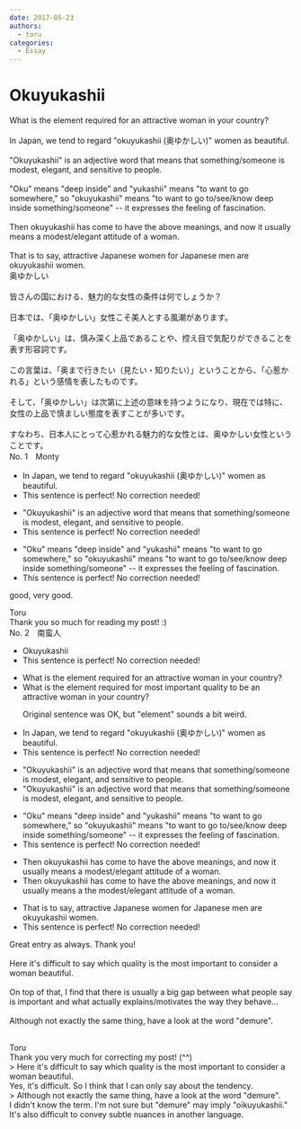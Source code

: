 ```yaml
---
date: 2017-05-23
authors:
  - toru
categories:
  - Essay
---
```


<h1 id="subject_show">Okuyukashii</h1>
<div class="date" hidden>May 23, 2017 01:04</div>
<div id="post"><div id="body_show_ori">
What is the element required for an attractive woman in your country?<br/><br/>In Japan, we tend to regard "okuyukashii (奥ゆかしい)" women as beautiful.<br/><br/>"Okuyukashii" is an adjective word that means that something/someone is modest, elegant, and sensitive to people.<br/><br/>"Oku" means "deep inside" and "yukashii" means "to want to go somewhere," so "okuyukashii" means "to want to go to/see/know deep inside something/someone" -- it expresses the feeling of fascination.<br/><br/>Then okuyukashii has come to have the above meanings, and now it usually means a modest/elegant attitude of a woman.<br/><br/>That is to say, attractive Japanese women for Japanese men are okuyukashii women.
</div></div>

<!-- more -->

<div id="post_ja"><div id="body_show_mo">
奥ゆかしい<br/><br/>皆さんの国における、魅力的な女性の条件は何でしょうか？<br/><br/>日本では、「奥ゆかしい」女性こそ美人とする風潮があります。<br/><br/>「奥ゆかしい」は、慎み深く上品であることや、控え目で気配りができることを表す形容詞です。<br/><br/>この言葉は、「奥まで行きたい（見たい・知りたい）」ということから、「心惹かれる」という感情を表したものです。<br/><br/>そして、「奥ゆかしい」は次第に上述の意味を持つようになり、現在では特に、女性の上品で慎ましい態度を表すことが多いです。<br/><br/>すなわち、日本人にとって心惹かれる魅力的な女性とは、奥ゆかしい女性ということです。
</div></div>
<div id="block"><div class="first_name"> No. 1　<span class="just_name">Monty</span></div><div id="block2">
<ul class="correction_field">
<li class="incorrect">In Japan, we tend to regard "okuyukashii (奥ゆかしい)" women as beautiful.</li>
<li class="corrected perfect">This sentence is perfect! No correction needed!</li>
</ul>
<ul class="correction_field">
<li class="incorrect">"Okuyukashii" is an adjective word that means that something/someone is modest, elegant, and sensitive to people.</li>
<li class="corrected perfect">This sentence is perfect! No correction needed!</li>
</ul>
<ul class="correction_field">
<li class="incorrect">"Oku" means "deep inside" and "yukashii" means "to want to go somewhere," so "okuyukashii" means "to want to go to/see/know deep inside something/someone" -- it expresses the feeling of fascination.</li>
<li class="corrected perfect">This sentence is perfect! No correction needed!</li>
</ul>
<p class="comment_small">
 good, very good.
</p>

</div><div class="name"><span class="just_name">Toru</span><br>
Thank you so much for reading my post! :)
</div>
</div>
<div id="block"><div class="first_name"> No. 2　<span class="just_name">南蛮人</span></div><div id="block2">
<ul class="correction_field">
<li class="incorrect">Okuyukashii</li>
<li class="corrected perfect">This sentence is perfect! No correction needed!</li>
</ul>
<ul class="correction_field">
<li class="incorrect">What is the element required for an attractive woman in your country?</li>
<li class="corrected correct">
What is the <span class="sline"><span class="f_gray">element required for</span></span> <span class="f_gray">most important quality to be</span> an attractive woman in your country?
<p class="correction_comment">Original sentence was OK, but "element" sounds a bit weird.</p>
</li>
</ul>
<ul class="correction_field">
<li class="incorrect">In Japan, we tend to regard "okuyukashii (奥ゆかしい)" women as beautiful.</li>
<li class="corrected perfect">This sentence is perfect! No correction needed!</li>
</ul>
<ul class="correction_field">
<li class="incorrect">"Okuyukashii" is an adjective word that means that something/someone is modest, elegant, and sensitive to people.</li>
<li class="corrected correct">
"Okuyukashii" is an adjective <span class="sline"><span class="f_gray">word</span></span> that means that something/someone is modest, elegant, and sensitive to people.
</li>
</ul>
<ul class="correction_field">
<li class="incorrect">"Oku" means "deep inside" and "yukashii" means "to want to go somewhere," so "okuyukashii" means "to want to go to/see/know deep inside something/someone" -- it expresses the feeling of fascination.</li>
<li class="corrected perfect">This sentence is perfect! No correction needed!</li>
</ul>
<ul class="correction_field">
<li class="incorrect">Then okuyukashii has come to have the above meanings, and now it usually means a modest/elegant attitude of a woman.</li>
<li class="corrected correct">
Then okuyukashii has come to have the above meanings, and now it usually means <span class="sline"><span class="f_gray">a</span></span> <span class="f_gray">the</span> modest/elegant attitude of a woman.
</li>
</ul>
<ul class="correction_field">
<li class="incorrect">That is to say, attractive Japanese women for Japanese men are okuyukashii women.</li>
<li class="corrected perfect">This sentence is perfect! No correction needed!</li>
</ul>
<p class="comment_small">
 Great entry as always. Thank you!
 <br/>
 <br/>
 Here it's difficult to say which quality is the most important to consider a woman beautiful.
 <br/>
 <br/>
 On top of that, I find that there is usually a big gap between what people say is important and what actually explains/motivates the way they behave...
 <br/>
 <br/>
 Although not exactly the same thing, have a look at the word "demure".
 <br/>
 <br/>
</p>

</div><div class="name"><span class="just_name">Toru</span><br>
Thank you very much for correcting my post! (^^)<br/>&gt; Here it's difficult to say which quality is the most important to consider a woman beautiful.<br/>Yes, it's difficult. So I think that I can only say about the tendency.<br/>&gt; Although not exactly the same thing, have a look at the word "demure".<br/>I didn't know the term. I'm not sure but "demure" may imply "oikuyukashii." It's also difficult to convey subtle nuances in another language.
</div>
</div>
